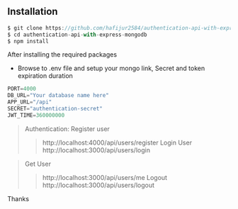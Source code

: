 <!-- Project run process:

-> First need to create a .env file copy from .env.example file & rename it to .env then fill up with credential.
-> Need to install node js dependency by command "npm install".
-> For start service run command "npm start" -->


## Installation

```js
$ git clone https://github.com/hafijur2584/authentication-api-with-express-mongodb
$ cd authentication-api-with-express-mongodb
$ npm install
```

After installing the required packages

- Browse to .env file and setup your mongo link, Secret and token
  expiration duration

```js
PORT=4000
DB_URL="Your database name here"
APP_URL="/api"
SECRET="authentication-secret"
JWT_TIME=360000000
```

> Authentication:
> Register user
> > http://localhost:4000/api/users/register
> Login User
> > http://localhost:3000/api/users/login

> Get User
> > http://localhost:3000/api/users/me
> Logout
> > http://localhost:3000/api/users/logout


Thanks